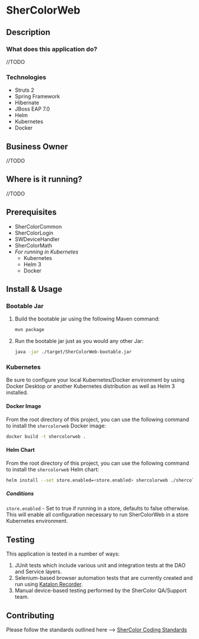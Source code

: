 # SherColorWeb
## Description
### What does this application do?
//TODO
### Technologies
- Struts 2
- Spring Framework
- Hibernate
- JBoss EAP 7.0
- Helm
- Kubernetes
- Docker
## Business Owner
//TODO
## Where is it running?
//TODO
## Prerequisites
- SherColorCommon
- SherColorLogin
- SWDeviceHandler
- SherColorMath
- *For running in Kubernetes*
    - Kubernetes
    - Helm 3
    - Docker

## Install & Usage
### Bootable Jar
1. Build the bootable jar using the following Maven command:

    ```sh
    mvn package
    ```
2. Run the bootable jar just as you would any other Jar:
    ```sh
    java -jar ./target/SherColorWeb-bootable.jar
    ```

### Kubernetes
Be sure to configure your local Kubernetes/Docker environment by using Docker Desktop or another Kubernetes distribution as well as Helm 3 installed.
#### Docker Image
From the root directory of this project, you can use the following command to install the `shercolorweb` Docker image:
```sh
docker build -t shercolorweb .
```
#### Helm Chart
From the root directory of this project, you can use the following command to install the `shercolorweb` Helm chart:
```sh
helm install --set store.enabled=<store.enabled> shercolorweb ./shercolorweb-chart
```
##### Conditions
`store.enabled` - Set to true if running in a store, defaults to false otherwise. This will enable all configuration necessary to run SherColorWeb in a store Kubernetes environment.

## Testing
This application is tested in a number of ways:
1. JUnit tests which include various unit and integration tests at the DAO and Service layers.
2. Selenium-based browser automation tests that are currently created and run using [Katalon Recorder](https://www.katalon.com/katalon-recorder-ide/).
3. Manual device-based testing performed by the SherColor QA/Support team.

## Contributing
Please follow the standards outlined here --> [SherColor Coding Standards](https://swcompany.sharepoint.com/:u:/s/SherColor/EaJ93isLmexBtO0HDeVBuXcBwQ38ia_C7svG2nv3x19Wlg?e=uZZi3A)
